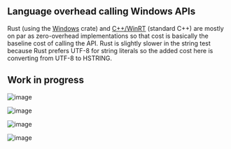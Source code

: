 ## Language overhead calling Windows APIs

Rust (using the [Windows](https://github.com/microsoft/windows-rs) crate) and [C++/WinRT](https://github.com/microsoft/cppwinrt) (standard C++) are mostly on par as zero-overhead implementations so that cost is basically the baseline cost of calling the API. Rust is slightly slower in the string test because Rust prefers UTF-8 for string literals so the added cost here is converting from UTF-8 to HSTRING.

## Work in progress

![image](https://user-images.githubusercontent.com/9845234/137162331-4051db08-ba18-4a48-b960-7f83e4a5e7a6.png)

![image](https://user-images.githubusercontent.com/9845234/137162375-00071040-fecc-41cf-be59-2752d218f2ae.png)

![image](https://user-images.githubusercontent.com/9845234/137162612-5ea40cf2-5cad-4a8b-87d5-8bd2408da95c.png)

![image](https://user-images.githubusercontent.com/9845234/137162641-3b104e21-8f47-4f91-9612-1bccf2b8baa6.png)
